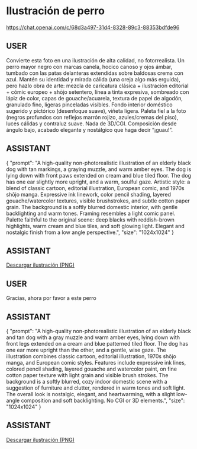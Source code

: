 # Ilustración de perro

https://chat.openai.com/c/68d3a497-31d4-8328-89c3-88353bdfde96

## USER
Convierte esta foto en una ilustración de alta calidad, no fotorrealista.
Un perro mayor negro con marcas canela, hocico canoso y ojos ámbar, tumbado
con las patas delanteras extendidas sobre baldosas crema con azul. Mantén su
identidad y mirada cálida (una oreja algo más erguida), pero hazlo obra de arte:
mezcla de caricatura clásica + ilustración editorial + cómic europeo + shōjo setentero,
línea a tinta expresiva, sombreado con lápiz de color, capas de gouache/acuarela,
textura de papel de algodón, granulado fino, ligeras pinceladas visibles.
Fondo interior doméstico sugerido y pictórico (desenfoque suave), viñeta ligera.
Paleta fiel a la foto (negros profundos con reflejos marrón rojizo, azules/cremas del piso),
luces cálidas y contraluz suave. Nada de 3D/CGI. Composición desde ángulo bajo,
acabado elegante y nostálgico que haga decir “¡guau!”.

## ASSISTANT
{
  "prompt": "A high-quality non-photorealistic illustration of an elderly black dog with tan markings, a graying muzzle, and warm amber eyes. The dog is lying down with front paws extended on cream and blue tiled floor. The dog has one ear slightly more upright, and a warm, soulful gaze. Artistic style: a blend of classic cartoon, editorial illustration, European comic, and 1970s shōjo manga. Expressive ink linework, color pencil shading, layered gouache/watercolor textures, visible brushstrokes, and subtle cotton paper grain. The background is a softly blurred domestic interior, with gentle backlighting and warm tones. Framing resembles a light comic panel. Palette faithful to the original scene: deep blacks with reddish-brown highlights, warm cream and blue tiles, and soft glowing light. Elegant and nostalgic finish from a low angle perspective.",
  "size": "1024x1024"
}

## ASSISTANT
[Descargar ilustración (PNG)](sandbox:/mnt/data/An_ink_and_watercolor_illustration_on_textured_pap.png)

## USER
Gracias, ahora por favor a este perro

## ASSISTANT
{
  "prompt": "A high-quality non-photorealistic illustration of an elderly black and tan dog with a gray muzzle and warm amber eyes, lying down with front legs extended on a cream and blue patterned tiled floor. The dog has one ear more upright than the other, and a gentle, wise gaze. The illustration combines classic cartoon, editorial illustration, 1970s shōjo manga, and European comic styles. Features include expressive ink lines, colored pencil shading, layered gouache and watercolor paint, on fine cotton paper texture with light grain and visible brush strokes. The background is a softly blurred, cozy indoor domestic scene with a suggestion of furniture and clutter, rendered in warm tones and soft light. The overall look is nostalgic, elegant, and heartwarming, with a slight low-angle composition and soft backlighting. No CGI or 3D elements.",
  "size": "1024x1024"
}

## ASSISTANT
[Descargar ilustración (PNG)](sandbox:/mnt/data/A_traditional_ink_and_watercolor_illustration_depi.png)

